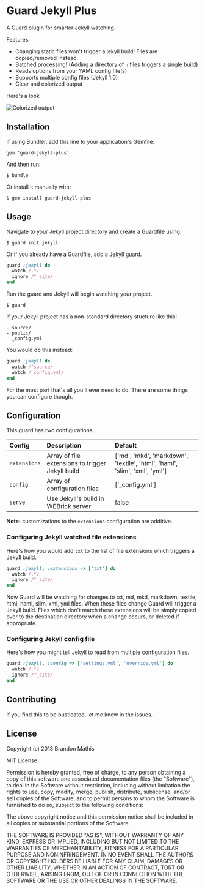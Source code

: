 # Guard Jekyll Plus

A Guard plugin for smarter Jekyll watching.

Features:

- Changing static files won't trigger a jekyll build! Files are copied/removed instead.
- Batched processing! (Adding a directory of `n` files triggers a single build)
- Reads options from your YAML config file(s)
- Supports multiple config files (Jekyll 1.0)
- Clear and colorized output

Here's a look

![Colorized output](http://cl.ly/QAK9/content.png)

## Installation

If using Bundler, add this line to your application's Gemfile:

    gem 'guard-jekyll-plus'

And then run:

    $ bundle

Or install it manually with:

    $ gem install guard-jekyll-plus


## Usage

Navigate to your Jekyll project directory and create a Guardfile using:

    $ guard init jekyll

Or if you already have a Guardfile, add a Jekyll guard.

```ruby
guard :jekyll do
  watch /.*/
  ignore /^_site/
end
```

Run the guard and Jekyll will begin watching your project.

    $ guard

If your Jekyll project has a non-standard directory stucture like this:

```
- source/
- public/
  _config.yml
```

You would do this instead:

```ruby
guard :jekyll do
  watch /^source/
  watch /_config.yml/
end
```

For the most part that's all you'll ever need to do. There are some things you can configure though.

## Configuration

This guard has two configurations.

| Config       | Description                                      | Default
|:-------------|:-------------------------------------------------|:---------------------------------------------------------------------------|
| `extensions` | Array of file extensions to trigger Jekyll build | ['md', 'mkd', 'markdown', 'textile', 'html', 'haml', 'slim', 'xml', 'yml'] |
| `config`     | Array of configuration files                     | ['_config.yml']                                                            |
| `serve`      | Use Jekyll's build in WEBrick server             | false                                                                      |

**Note:** customizations to the `extensions` configuration are additive.

### Configuring Jekyll watched file extensions

Here's how you would add `txt` to the list of file extensions which triggers a Jekyll build.

```ruby
guard :jekyll, :extensions => ['txt'] do
  watch /.*/
  ignore /^_site/
end
```

Now Guard will be watching for changes to txt, md, mkd, markdown, textile, html, haml, slim, xml, yml files. When these files change Guard will trigger a Jekyll build. Files
which don't match these extensions will be simply copied over to the destination directory when a change occurs, or deleted if appropriate.

### Configuring Jekyll config file

Here's how you might tell Jekyll to read from multiple configuration files.

```ruby
guard :jekyll, :config => ['settings.yml', 'override.yml'] do
  watch /.*/
  ignore /^_site/
end
```

## Contributing

If you find this to be busticated, let me know in the issues.

## License

Copyright (c) 2013 Brandon Mathis

MIT License

Permission is hereby granted, free of charge, to any person obtaining
a copy of this software and associated documentation files (the
"Software"), to deal in the Software without restriction, including
without limitation the rights to use, copy, modify, merge, publish,
distribute, sublicense, and/or sell copies of the Software, and to
permit persons to whom the Software is furnished to do so, subject to
the following conditions:

The above copyright notice and this permission notice shall be
included in all copies or substantial portions of the Software.

THE SOFTWARE IS PROVIDED "AS IS", WITHOUT WARRANTY OF ANY KIND,
EXPRESS OR IMPLIED, INCLUDING BUT NOT LIMITED TO THE WARRANTIES OF
MERCHANTABILITY, FITNESS FOR A PARTICULAR PURPOSE AND
NONINFRINGEMENT. IN NO EVENT SHALL THE AUTHORS OR COPYRIGHT HOLDERS BE
LIABLE FOR ANY CLAIM, DAMAGES OR OTHER LIABILITY, WHETHER IN AN ACTION
OF CONTRACT, TORT OR OTHERWISE, ARISING FROM, OUT OF OR IN CONNECTION
WITH THE SOFTWARE OR THE USE OR OTHER DEALINGS IN THE SOFTWARE.
